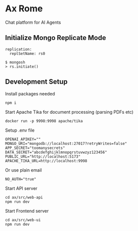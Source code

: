 # Ax Rome

Chat platform for AI Agents

## Initialize Mongo Replicate Mode

```shell
replication:
  replSetName: rs0
```

```shell
$ mongosh
> rs.initiate()
```

## Development Setup

Install packages needed

```shell
npm i
```

Start Apache Tika for document processing (parsing PDFs etc)

```shell
docker run -p 9998:9998 apache/tika
```

Setup .env file

```
OPENAI_APIKEY=""
MONGO_URI="mongodb://localhost:27017?retryWrites=false"
APP_SECRET="toomanysecrets"
DATA_SECRET="abcdefghijklmnopqrstuvwzyz123456"
PUBLIC_URL="http://localhost:5173"
APACHE_TIKA_URL=http://localhost:9998
```

Or use plain email

```
NO_AUTH="true"
```

Start API server

```shell
cd ax/src/web-api
npm run dev
```

Start Frontend server

```shell
cd ax/src/web-ui
npm run dev
```
